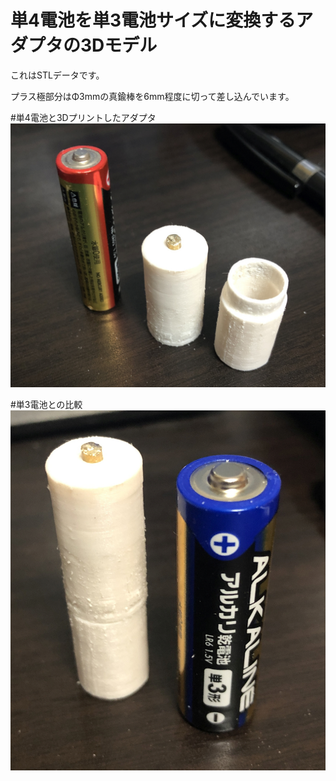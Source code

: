 # 単4電池を単3電池サイズに変換するアダプタの3Dモデル

これはSTLデータです。

プラス極部分はΦ3mmの真鍮棒を6mm程度に切って差し込んでいます。

#単4電池と3Dプリントしたアダプタ
![3Dプリント](https://github.com/tarosay/aaa-aa-batteries-adapter-stl_data/blob/main/AdapterPhoto1.jpg)


#単3電池との比較
![単3電池との比較](https://github.com/tarosay/aaa-aa-batteries-adapter-stl_data/blob/main/AdapterPhoto2.jpg)
